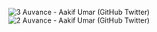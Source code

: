 
![3  Auvance - Aakif Umar (GitHub   Twitter)](https://github.com/user-attachments/assets/33d1f3e3-ba7c-40c5-aae1-ffe607aa4465)
![2  Auvance - Aakif Umar (GitHub   Twitter)](https://github.com/user-attachments/assets/be26cd82-464b-4efb-9d9a-6a0171a2cc12)
